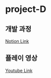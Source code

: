 # project-D

## 개발 과정
[Notion Link](https://www.notion.so/Project-D-15bf82a7796340e59f8eb2767c0c220d)


## 플레이 영상
[Youtube Link](https://youtu.be/lUbJoZvftaw)
